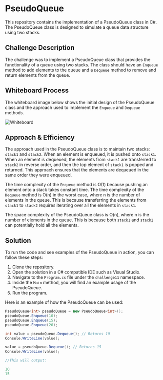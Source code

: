 ﻿# PseudoQueue

This repository contains the implementation of a PseudoQueue class in C#. The PseudoQueue class is designed to simulate a queue data structure using two stacks.

## Challenge Description

The challenge was to implement a PseudoQueue class that provides the functionality of a queue using two stacks. The class should have an `Enqueue` method to add elements to the queue and a `Dequeue` method to remove and return elements from the queue.

## Whiteboard Process

The whiteboard image below shows the initial design of the PseudoQueue class and the approach used to implement the `Enqueue` and `Dequeue` methods.

![Whiteboard](./challenge11/1.png)

## Approach & Efficiency

The approach used in the PseudoQueue class is to maintain two stacks: `stack1` and `stack2`. When an element is enqueued, it is pushed onto `stack1`. When an element is dequeued, the elements from `stack1` are transferred to `stack2` in reverse order, and then the top element of `stack1` is popped and returned. This approach ensures that the elements are dequeued in the same order they were enqueued.

The time complexity of the `Enqueue` method is O(1) because pushing an element onto a stack takes constant time. The time complexity of the `Dequeue` method is O(n) in the worst case, where n is the number of elements in the queue. This is because transferring the elements from `stack1` to `stack2` requires iterating over all the elements in `stack1`.

The space complexity of the PseudoQueue class is O(n), where n is the number of elements in the queue. This is because both `stack1` and `stack2` can potentially hold all the elements.

## Solution

To run the code and see examples of the PseudoQueue in action, you can follow these steps:

1. Clone the repository.
2. Open the solution in a C# compatible IDE such as Visual Studio.
3. Navigate to the `Program.cs` file under the `challenge11` namespace.
4. Inside the `Main` method, you will find an example usage of the PseudoQueue.
5. Run the program.

Here is an example of how the PseudoQueue can be used:

```csharp
PseudoQueue<int> pseudoQueue = new PseudoQueue<int>();
pseudoQueue.Enqueue(10);
pseudoQueue.Enqueue(15);
pseudoQueue.Enqueue(20);

int value = pseudoQueue.Dequeue(); // Returns 10
Console.WriteLine(value);

value = pseudoQueue.Dequeue(); // Returns 15
Console.WriteLine(value);

//This will output:

10
15
